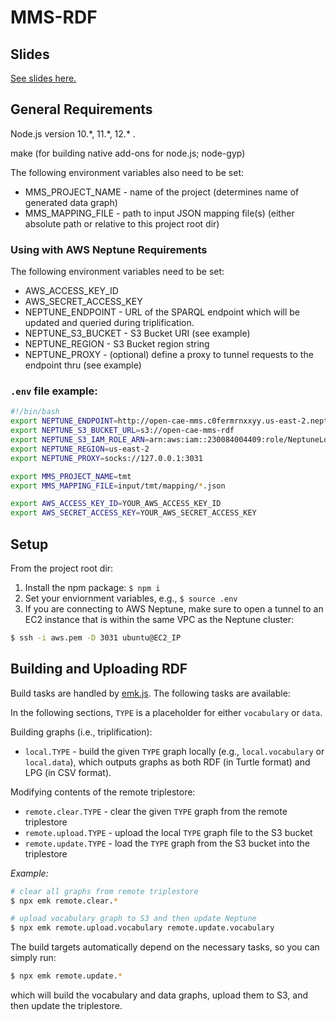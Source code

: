 # MMS-RDF

## Slides

[See slides here.](docs/MMS%20in%20RDF.pdf)

## General Requirements

Node.js version 10.\*, 11.\*, 12.\* .

make (for building native add-ons for node.js; node-gyp)


The following environment variables also need to be set:

 - MMS_PROJECT_NAME - name of the project (determines name of generated data graph)
 - MMS_MAPPING_FILE - path to input JSON mapping file(s) (either absolute path or relative to this project root dir)


### Using with AWS Neptune Requirements

The following environment variables need to be set:
 - AWS_ACCESS_KEY_ID
 - AWS_SECRET_ACCESS_KEY
 - NEPTUNE_ENDPOINT - URL of the SPARQL endpoint which will be updated and queried during triplification.
 - NEPTUNE_S3_BUCKET - S3 Bucket URI (see example)
 - NEPTUNE_REGION - S3 Bucket region string
 - NEPTUNE_PROXY - (optional) define a proxy to tunnel requests to the endpoint thru (see example)


### `.env` file example:

```bash
#!/bin/bash
export NEPTUNE_ENDPOINT=http://open-cae-mms.c0fermrnxxyy.us-east-2.neptune.amazonaws.com:8182
export NEPTUNE_S3_BUCKET_URL=s3://open-cae-mms-rdf
export NEPTUNE_S3_IAM_ROLE_ARN=arn:aws:iam::230084004409:role/NeptuneLoadFromS3
export NEPTUNE_REGION=us-east-2
export NEPTUNE_PROXY=socks://127.0.0.1:3031

export MMS_PROJECT_NAME=tmt
export MMS_MAPPING_FILE=input/tmt/mapping/*.json

export AWS_ACCESS_KEY_ID=YOUR_AWS_ACCESS_KEY_ID
export AWS_SECRET_ACCESS_KEY=YOUR_AWS_SECRET_ACCESS_KEY
```


## Setup
From the project root dir:
1. Install the npm package: `$ npm i`
2. Set your enviornment variables, e.g., `$ source .env`
3. If you are connecting to AWS Neptune, make sure to open a tunnel to an EC2 instance that is within the same VPC as the Neptune cluster:
  ```bash
  $ ssh -i aws.pem -D 3031 ubuntu@EC2_IP
  ```

## Building and Uploading RDF

Build tasks are handled by [emk.js](https://github.com/blake-regalia/emk.js). The following tasks are available:

In the following sections, `TYPE` is a placeholder for either `vocabulary` or `data`.

Building graphs (i.e., triplification):
 - `local.TYPE` - build the given `TYPE` graph locally (e.g., `local.vocabulary` or `local.data`), which outputs graphs as both RDF (in Turtle format) and LPG (in CSV format).

Modifying contents of the remote triplestore:
 - `remote.clear.TYPE` - clear the given `TYPE` graph from the remote triplestore
 - `remote.upload.TYPE` - upload the local `TYPE` graph file to the S3 bucket
 - `remote.update.TYPE` - load the `TYPE` graph from the S3 bucket into the triplestore

*Example:*
```bash
# clear all graphs from remote triplestore
$ npx emk remote.clear.*

# upload vocabulary graph to S3 and then update Neptune
$ npx emk remote.upload.vocabulary remote.update.vocabulary
``` 

The build targets automatically depend on the necessary tasks, so you can simply run:
```bash
$ npx emk remote.update.*
```
which will build the vocabulary and data graphs, upload them to S3, and then update the triplestore.
